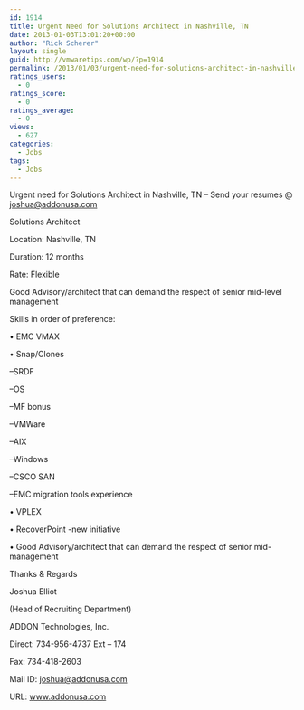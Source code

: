 ```yaml
---
id: 1914
title: Urgent Need for Solutions Architect in Nashville, TN
date: 2013-01-03T13:01:20+00:00
author: "Rick Scherer"
layout: single
guid: http://vmwaretips.com/wp/?p=1914
permalink: /2013/01/03/urgent-need-for-solutions-architect-in-nashville-tn/
ratings_users:
  - 0
ratings_score:
  - 0
ratings_average:
  - 0
views:
  - 627
categories:
  - Jobs
tags:
  - Jobs
---
```

Urgent need for Solutions Architect in Nashville, TN &#8211; Send your resumes @ joshua@addonusa.com

Solutions Architect
  
Location: Nashville, TN
  
Duration: 12 months
  
Rate: Flexible

Good Advisory/architect that can demand the respect of senior mid-level management

Skills in order of preference:
  
• EMC VMAX
  
• Snap/Clones
                  
&#8211;SRDF
                  
&#8211;OS
                  
&#8211;MF bonus
                  
&#8211;VMWare
                  
&#8211;AIX
                  
&#8211;Windows
                  
&#8211;CSCO SAN
                  
&#8211;EMC migration tools experience
  
• VPLEX
  
• RecoverPoint -new initiative
  
• Good Advisory/architect that can demand the respect of senior mid-management

Thanks & Regards

Joshua Elliot
  
(Head of Recruiting Department)

ADDON Technologies, Inc.
  
Direct: 734-956-4737 Ext &#8211; 174
  
Fax: 734-418-2603
  
Mail ID: joshua@addonusa.com
  
URL: www.addonusa.com